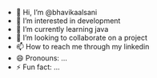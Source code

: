 - 👋 Hi, I’m @bhavikaalsani
- 👀 I’m interested in development
- 🌱 I’m currently learning java
- 💞️ I’m looking to collaborate on a project
- 📫 How to reach me through my linkedin
- 😄 Pronouns: ...
- ⚡ Fun fact: ...

<!---
bhavikaalsani/bhavikaalsani is a ✨ special ✨ repository because its `README.md` (this file) appears on your GitHub profile.
You can click the Preview link to take a look at your changes.
--->
